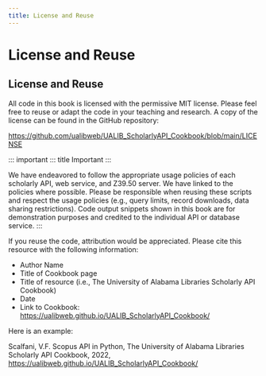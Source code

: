 ```yaml
---
title: License and Reuse
---
```


<!--- sectionauthor
Vincent F. Scalfani | vfscalfani@ua.edu>
-->

# License and Reuse

## License and Reuse

All code in this book is licensed with the permissive MIT license.
Please feel free to reuse or adapt the code in your teaching and
research. A copy of the license can be found in the GitHub repository:

<https://github.com/ualibweb/UALIB_ScholarlyAPI_Cookbook/blob/main/LICENSE>

::: important
::: title
Important
:::

We have endeavored to follow the appropriate usage policies of each
scholarly API, web service, and Z39.50 server. We have linked to the
policies where possible. Please be responsible when reusing these
scripts and respect the usage policies (e.g., query limits, record
downloads, data sharing restrictions). Code output snippets shown in
this book are for demonstration purposes and credited to the individual
API or database service.
:::

If you reuse the code, attribution would be appreciated. Please cite
this resource with the following information:

-   Author Name
-   Title of Cookbook page
-   Title of resource (i.e., The University of Alabama Libraries
    Scholarly API Cookbook)
-   Date
-   Link to Cookbook:
    <https://ualibweb.github.io/UALIB_ScholarlyAPI_Cookbook/>

Here is an example:

Scalfani, V.F. Scopus API in Python, The University of Alabama Libraries
Scholarly API Cookbook, 2022,
<https://ualibweb.github.io/UALIB_ScholarlyAPI_Cookbook/>

